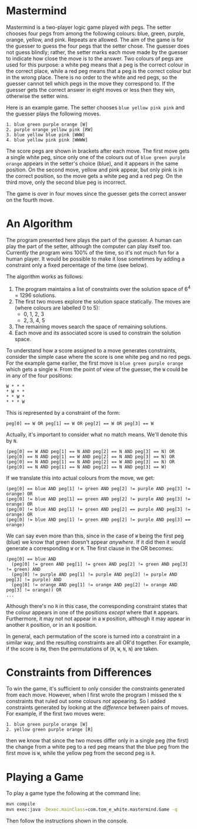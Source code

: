 Mastermind
==========

Mastermind is a two-player logic game played with pegs. The setter chooses four pegs from among the following colours:
blue, green, purple, orange, yellow, and pink. Repeats are allowed. The aim of the game is for the guesser to guess the
four pegs that the setter chose. The guesser does not guess blindly; rather, the setter marks each move made by the guesser
to indicate how close the move is to the answer. Two colours of pegs are used for this purpose: a white peg means that
a peg is the correct colour in the correct place, while a red peg means that a peg is the correct colour
but in the wrong place. There is no order to the white and red pegs, so the guesser cannot tell which pegs in the move they
correspond to. If the guesser gets the correct answer in eight moves or less then they win, otherwise the setter wins. 

Here is an example game. The setter chooses `blue yellow pink pink` and the guesser plays the following moves.

```
1. blue green purple orange [W]
2. purple orange yellow pink [RW]
3. blue yellow blue pink [WWW]
4. blue yellow pink pink [WWWW]
```

The score pegs are shown in brackets after each move. The first move gets a single white peg, since only one of the
colours out of `blue green purple orange` appears in the setter's choice (blue), and it appears in the same position.
On the second move, yellow and pink appear, but only pink is in the correct position, so the move gets a white peg and
a red peg. On the third move, only the second blue peg is incorrect.

The game is over in four moves since the guesser gets the correct answer on the fourth move.

An Algorithm
============

The program presented here plays the part of the guesser. A human can play the part of the setter, although the computer
can play itself too. Currently the program wins 100% of the time, so it's not much fun for a human player. It would be
possible to make it lose sometimes by adding a constraint only a fixed percentage of the time (see below).

The algorithm works as follows:

1. The program maintains a list of constraints over the solution space of 6<sup>4</sup> = 1296 solutions.
2. The first two moves explore the solution space statically. The moves are (where colours are labelled 0 to 5):
    * 0, 1, 2, 3
    * 2, 3, 4, 5
3. The remaining moves search the space of remaining solutions.
4. Each move and its associated score is used to constrain the solution space.

To understand how a score assigned to a move generates constraints,
consider the simple case where the score is one white peg and no red pegs. For the example game earlier, the first move
is `blue green purple orange` which gets a single `W`. From the point of view of the guesser, the `W` could be in any of
the four positions:

```
W * * *
* W * *
* * W *
* * * W
```

This is represented by a constraint of the form:

```
peg[0] == W OR peg[1] == W OR peg[2] == W OR peg[3] == W
```

Actually, it's important to consider what no match means. We'll denote this by `N`.

```
(peg[0] == W AND peg[1] == N AND peg[2] == N AND peg[3] == N) OR
(peg[0] == N AND peg[1] == W AND peg[2] == N AND peg[3] == N) OR
(peg[0] == N AND peg[1] == N AND peg[2] == W AND peg[3] == N) OR
(peg[0] == N AND peg[1] == N AND peg[2] == N AND peg[3] == W)
```

If we translate this into actual colours from the move, we get:

```
(peg[0] == blue AND peg[1] != green AND peg[2] != purple AND peg[3] != orange) OR
(peg[0] != blue AND peg[1] == green AND peg[2] != purple AND peg[3] != orange) OR
(peg[0] != blue AND peg[1] != green AND peg[2] == purple AND peg[3] != orange) OR
(peg[0] != blue AND peg[1] != green AND peg[2] != purple AND peg[3] == orange)
```

We can say even more than this, since in the case of `W` being the first peg (blue) we know that green doesn't appear
_anywhere_. If it did then it would generate a corresponding `W` or `R`. The first clause in the OR becomes:

```
(peg[0] == blue AND
  (peg[0] != green AND peg[1] != green AND peg[2] != green AND peg[3] != green) AND
  (peg[0] != purple AND peg[1] != purple AND peg[2] != purple AND peg[3] != purple) AND
  (peg[0] != orange AND peg[1] != orange AND peg[2] != orange AND peg[3] != orange)) OR
...
```

Although there's no `R` in this case, the corresponding constraint states that the colour appears in one of the positions
_except_ where that `R` appears. Furthermore, it may not not appear in a `W` position, although it may appear in another
`R` position, or in an `N` position.

In general, each permutation of the score is turned into a constraint in a similar way, and the resulting constraints
are all OR'd together. For example, if the score is `RW`, then the permutations of (`R`, `W`, `N`, `N`) are taken.

Constraints from Differences
============================

To win the game, it's sufficient to only consider the constraints generated from each move. However, when I first wrote
the program I missed the `N` constraints that ruled out some colours _not_ appearing. So I added constraints generated
by looking at the _difference_ between pairs of moves. For example, if the first two moves were:

```
1. blue green purple orange [W]
2. yellow green purple orange [R]
```

then we know that since the two moves differ only in a single peg (the first) the change from a white peg to a red peg
means that the blue peg from the first move is `W`, while the yellow peg from the second peg is `R`. 

Playing a Game
==============

To play a game type the following at the command line:

```bash
mvn compile
mvn exec:java -Dexec.mainClass=com.tom_e_white.mastermind.Game -q
```

Then follow the instructions shown in the console.

